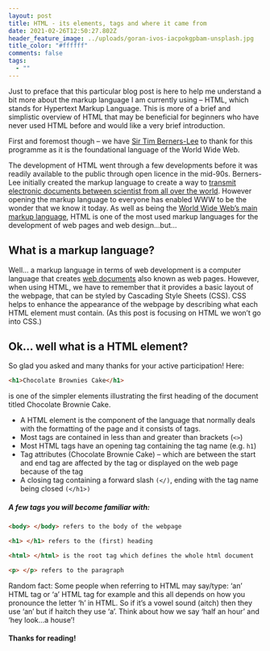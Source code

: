 ```yaml
---
layout: post
title: HTML - its elements, tags and where it came from
date: 2021-02-26T12:50:27.802Z
header_feature_image: ../uploads/goran-ivos-iacpokgpbam-unsplash.jpg
title_color: "#ffffff"
comments: false
tags:
  - ""
---
```

Just to preface that this particular blog post is here to help me understand a bit more about the markup language I am currently using – HTML, which stands for Hypertext Markup Language. This is more of a brief and simplistic overview of HTML that may be beneficial for beginners who have never used HTML before and would like a very brief introduction.

First and foremost though – we have [Sir Tim Berners-Lee](https://www.computerhope.com/people/tim_berners-lee.htm) to thank for this programme as it is the foundational language of the World Wide Web.

The development of HTML went through a few developments before it was readily available to the public through open licence in the mid-90s. Berners-Lee initially created the markup language to create a way to [transmit electronic documents between scientist from all over the world](https://home.cern/science/computing/birth-web). However opening the markup language to everyone has enabled WWW to be the wonder that we know it today.
As well as being the [World Wide Web’s main markup language](https://html.spec.whatwg.org/#is-this-html5?), HTML is one of the most used markup languages for the development of web pages and web design…but…

## What is a markup language?

Well… a markup language in terms of web development is a computer language that creates [web documents](https://www.computerhope.com/jargon/h/html.htm) also known as web pages. However, when using HTML, we have to remember that it provides a basic layout of the webpage, that can be styled by Cascading Style Sheets (CSS).  CSS helps to enhance the appearance of the webpage by describing what each HTML element must contain. (As this post is focusing on HTML we won’t go into CSS.)

## Ok… well what is a HTML element?

So glad you asked and many thanks for your active participation!
Here: 

```html
<h1>Chocolate Brownies Cake</h1>
```

   is one of the simpler elements illustrating the first heading of the document titled Chocolate Brownie Cake.

* A HTML element is the component of the language that normally deals with the formatting of the page and it consists of tags.
* Most tags are contained in less than and greater than brackets (`<>`)
* Most HTML tags have an opening tag containing the tag name (e.g. `h1`)
* Tag attributes (Chocolate Brownie Cake) – which are between the start and end tag are affected by the tag or displayed on the web page because of the tag
* A closing tag containing a forward slash `(</)`, ending with the tag name being closed `(</h1>)`

##### A few tags you will become familiar with:

```html
<body> </body> refers to the body of the webpage

<h1> </h1> refers to the (first) heading

<html> </html> is the root tag which defines the whole html document

<p> </p> refers to the paragraph
```

Random fact: Some people when referring to HTML may say/type: ‘an’ HTML tag or ‘a’ HTML tag for example and this all depends on how you pronounce the letter ‘h’ in HTML. So if it’s a vowel sound (aitch) then they use ‘an’ but if haitch they use ‘a’. Think about how we say ‘half an hour’ and ‘hey look…a house’!

#### Thanks for reading!